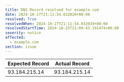 ```yaml
---
title: DNS Record resolved for example.com
date: 2024-10-27T21:11:54.032026+00:00
resolved: True
resolvedWhen: 2024-10-27T21:11:54.032039+00:00
resolvedStartTime: 2024-10-25T21:09:43.191474+00:00
severity: notice
affected:
  - example.com
section: issue
---
```


| Expected Record  | Actual Record  |
|------------------|----------------|
| 93.184.215.14 | 93.184.215.14 |
